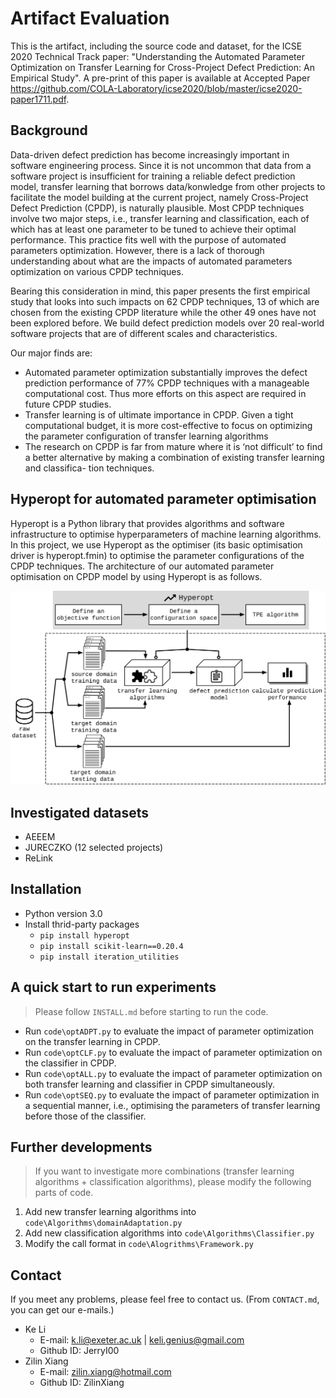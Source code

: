 # Artifact Evaluation

This is the artifact, including the source code and dataset, for the ICSE 2020 Technical Track paper: "Understanding the Automated Parameter Optimization on Transfer Learning for Cross-Project Defect Prediction: An Empirical Study". A pre-print of this paper is available at Accepted Paper https://github.com/COLA-Laboratory/icse2020/blob/master/icse2020-paper1711.pdf.

## Background
Data-driven defect prediction has become increasingly important in software engineering process. Since it is not uncommon that data from a software project is insufficient for training a reliable defect prediction model, transfer learning that borrows data/konwledge from other projects to facilitate the model building at the current project, namely Cross-Project Defect Prediction (CPDP), is naturally plausible. Most CPDP techniques involve two major steps, i.e., transfer learning and classification, each of which has at least one parameter to be tuned to achieve their optimal performance. This practice fits well with the purpose of automated parameters optimization. However, there is a lack of thorough understanding about what are the impacts of automated parameters optimization on various CPDP techniques.

Bearing this consideration in mind, this paper presents the first empirical study that looks into such impacts on 62 CPDP techniques, 13 of which are chosen from the existing CPDP literature while the other 49 ones have not been explored before. We build defect prediction models over 20 real-world software projects that are of different scales and characteristics.

Our major finds are:
- Automated parameter optimization substantially improves the defect prediction performance of 77% CPDP techniques with a manageable computational cost. Thus more efforts on this aspect are required in future CPDP studies.
- Transfer learning is of ultimate importance in CPDP. Given a tight computational budget, it is more cost-effective to focus on optimizing the parameter configuration of transfer learning algorithms
- The research on CPDP is far from mature where it is ‘not difficult’ to find a better alternative by making a combination of existing transfer learning and classifica- tion techniques.

## Hyperopt for automated parameter optimisation

Hyperopt is a Python library that provides algorithms and software infrastructure to optimise hyperparameters of machine learning algorithms. In this project, we use Hyperopt as the optimiser (its basic optimisation driver is hyperopt.fmin) to optimise the parameter configurations of the CPDP techniques. The architecture of our automated parameter optimisation on CPDP model by using Hyperopt is as follows.

![](framework.png)

## Investigated datasets

+ AEEEM
+ JURECZKO (12 selected projects)
+ ReLink

## Installation

- Python version 3.0
- Install thrid-party packages
  - `pip install hyperopt`
  - `pip install scikit-learn==0.20.4`
  - `pip install iteration_utilities`

## A quick start to run experiments

> Please follow `INSTALL.md` before starting to run the code.

+ Run `code\optADPT.py` to evaluate the impact of parameter optimization on the transfer learning in CPDP.
+ Run `code\optCLF.py` to evaluate the impact of parameter optimization on the classifier in CPDP.
+ Run `code\optALL.py` to evaluate the impact of parameter optimization on both transfer learning and classifier in CPDP simultaneously.
+ Run `code\optSEQ.py` to evaluate the impact of parameter optimization in a sequential manner, i.e., optimising the parameters of transfer learning before those of the classifier.

## Further developments

> If you want to investigate more combinations (transfer learning algorithms + classification algorithms), please modify the following parts of code.

1. Add new transfer learning algorithms into `code\Algorithms\domainAdaptation.py`
2. Add new classification algorithms into `code\Algorithms\Classifier.py`
3. Modify the call format in `code\Alogrithms\Framework.py`

## Contact

If you meet any problems, please feel free to contact us. (From `CONTACT.md`, you can get our e-mails.)
- Ke Li
  - E-mail: k.li@exeter.ac.uk | keli.genius@gmail.com
  - Github ID: JerryI00
- Zilin Xiang
  - E-mail: zilin.xiang@hotmail.com
  - Github ID: ZilinXiang
